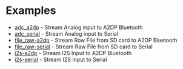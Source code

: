 
# Examples

- [adc_a2dp](adc_a2dp/) - Stream Analog input to A2DP Bluetooth 
- [adc_serial](adc_serial/) - Stream Analog input to Serial
- [file_raw-a2dp](file_raw-a2dp/) - Stream Row File from SD card to A2DP Bluetooth
- [file_raw-serial](file_raw-serial/) - Stream Raw File from SD card to Serial
- [i2s-a2dp](i2s-a2dp/) - Stream I2S Input to A2DP Bluetooth
- [i2s-serial](i2s-serial/) - Stream I2S Input to Serial